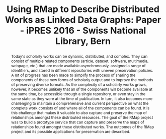 ---
abstract: Today's scholarly works can be dynamic, distributed, and complex. They can
  consist of multiple related components (article, dataset, software, multimedia,
  webpage, etc.) that are made available asynchronously, assigned a range of identifiers,
  and stored in different repositories with uneven preservation policies. A lot of
  progress has been made to simplify the process of sharing the components of these
  new forms of scholarly output and to improve the methods of preserving diverse formats.
  As the complexity of a scholarly works grows, however, it becomes unlikely that
  all of the components will become available at the same time, be accessible through
  a single repository, or even stay in the same state as they were at the time of
  publication. In turn, it also becomes more challenging to maintain a comprehensive
  and current perspective on what the complete work consists of and where all of the
  components can be found. It is this challenge that makes it valuable to also capture
  and preserve the map of relationships amongst these distributed resources. The goal
  of the RMap project was to build a prototype service that can capture and preserve
  the maps of relationships found amongst these distributed works. The outcomes of
  the RMap project and its possible applications for preservation are described.
creators:
- DiLauro, Tim
- Morrissey, Sheila
- Birkland, Aaron
- Donoghue, Mark
- Hanson, Karen L.
date: null
document_url: https://services.phaidra.univie.ac.at/api/object/o:503179/download
grand_parent: iPRES
institutions: []
keywords: []
landing_page_url: https://phaidra.univie.ac.at/o:503179
language: eng
layout: publication
license: CC BY-NC-SA 3.0 AT
notes_url: null
parent: iPRES 2016
presentation_url: null
size: 604016
source_name: iPRES
title: 'Using RMap to Describe Distributed Works as Linked Data Graphs: Paper - iPRES
  2016 - Swiss National Library, Bern'
type: paper
year: 2016
---
